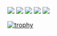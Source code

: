 <!-- ~2022-12-12
<img align="left" src="https://github-readme-stats.vercel.app/api?username=masachika-kamada&count_private=true&show_icons=true" />
<img align="left" src="https://github-readme-streak-stats.herokuapp.com/?user=masachika-kamada" />
-->

[![](https://raw.githubusercontent.com/masachika-kamada/profile/main/profile-summary-card-output/default/0-profile-details.svg)](https://github.com/vn7n24fzkq/github-profile-summary-cards)
[![](https://raw.githubusercontent.com/masachika-kamada/profile/main/profile-summary-card-output/default/1-repos-per-language.svg)](https://github.com/vn7n24fzkq/github-profile-summary-cards) [![](https://raw.githubusercontent.com/masachika-kamada/profile/main/profile-summary-card-output/default/2-most-commit-language.svg)](https://github.com/vn7n24fzkq/github-profile-summary-cards)
[![](https://raw.githubusercontent.com/masachika-kamada/profile/main/profile-summary-card-output/default/3-stats.svg)](https://github.com/vn7n24fzkq/github-profile-summary-cards) [![](https://raw.githubusercontent.com/masachika-kamada/profile/main/profile-summary-card-output/default/4-productive-time.svg)](https://github.com/vn7n24fzkq/github-profile-summary-cards)

[![trophy](https://github-profile-trophy.vercel.app/?username=masachika-kamada&title=MultiLanguage,Joined2020,Commits,PullRequest,Repositories,Issues,Followers)](https://github.com/ryo-ma/github-profile-trophy)
